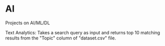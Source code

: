 # AI
Projects on AI/ML/DL

Text Analytics: Takes a search query as input and returns top 10 matching results from the "Topic" column of "dataset.csv" file.
